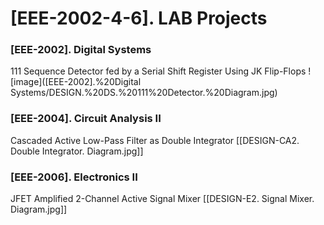 # [EEE-2002-4-6]. LAB Projects

### [EEE-2002]. Digital Systems
111 Sequence Detector fed by a Serial Shift Register Using JK Flip-Flops
![image]([EEE-2002].%20Digital Systems/DESIGN.%20DS.%20111%20Detector.%20Diagram.jpg)


### [EEE-2004]. Circuit Analysis II
Cascaded Active Low-Pass Filter as Double Integrator
[[DESIGN-CA2. Double Integrator. Diagram.jpg]]


### [EEE-2006]. Electronics II
JFET Amplified 2-Channel Active Signal Mixer
[[DESIGN-E2. Signal Mixer. Diagram.jpg]]